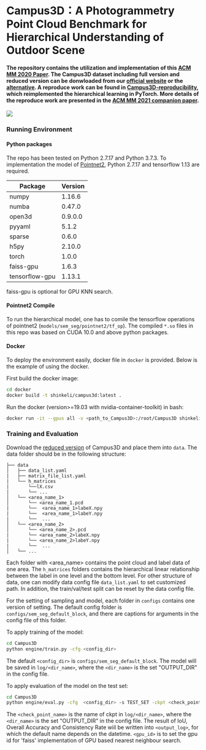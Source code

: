 # Campus3D：A Photogrammetry Point Cloud Benchmark for Hierarchical Understanding of Outdoor Scene
#### The repository contains the utilization and implementation of this [ACM MM 2020 Paper](https://arxiv.org/abs/2008.04968). The Campus3D dataset including full version and reduced version can be donwloaded from our [official website](https://3d.dataset.site) or the [alternative](https://3d.nus.app). A reproduce work can be found in [Campus3D-reproducibility](https://github.com/Yuqing-Liao/reproduce-campus3d), which reimplemented the hierarchical learning in PyTorch. More details of the reproduce work are presented in the [ACM MM 2021 companion paper](https://3d.dataset.site).
![](SixRegion.png)
### Running Environment
#### Python packages
The repo has been tested on Python 2.7.17 and Python 3.7.3.
To implementation the model of [Pointnet2](https://github.com/charlesq34/pointnet2), Python 2.7.17 and tensorflow 1.13 are required. 

|  Package   | Version  |
|  ----  | ----  |
|numpy|1.16.6|
|numba|0.47.0|
|open3d|0.9.0.0|
|pyyaml|5.1.2|
|sparse|0.6.0|
|h5py|2.10.0|
|torch|1.0.0|
|faiss-gpu|1.6.3| 
|tensorflow-gpu|1.13.1|


faiss-gpu is optional for GPU KNN search. 

#### Pointnet2 Compile
To run the hierarchical model, one has to comile the tensorflow operations of pointnet2 (`models/sem_seg/pointnet2/tf_op`).
The compiled `*.so` files in this repo was based on CUDA 10.0 and above python packages.

#### Docker

To deploy the environment easily, docker file in `docker` is provided. Below is the example of using the docker. 

First build the docker image:
```bash
cd docker
docker build -t shinkeli/campus3d:latest .
```
Run the docker (version>=19.03 with nvidia-container-toolkit) in bash:
```bash
docker run -it --gpus all -v <path_to_Campus3D>:/root/Campus3D shinkeli/campus3d:latest /bin/bash
```

### Training and Evaluation 
Download the [reduced version](https://3d.dataset.site) of Campus3D and place them into `data`. The data folder should be in the following structure:
```
├── data
│   ├── data_list.yaml
|   ├── matrix_file_list.yaml
|   └── h_matrices
|       └──lX.csv
|       └── ...
│   └── <area_name_1>
│       └── <area_name_1.pcd
|       └──  <area_name_1>labeX.npy
|       └──  <area_name_1>labeY.npy
|       └──  ...
│   └── <area_name_2>
│       └── <area_name_2>.pcd
|       └── <area_name_2>labeX.npy
|       └── <area_name_2>labeY.npy
|       └──  ...
│   └── ...
```
Each folder with <area_name> contains the point cloud and label data of one area. The `h_matrices` folders contains the hierarchical linear relationship between the label in one level and the bottom level. For other structure of data, one can modify data config file `data_list.yaml` to set customized path. In addition, the train/val/test split can be reset by the data config file.

For the setting of sampling and model, each folder in `configs` contains one version of setting. The default config folder is `configs/sem_seg_default_block`, and there are captions for arguments in the config file of this folder.

To apply training of the model:
```bash
cd Campus3D
python engine/train.py -cfg <config_dir>
```
The default `<config_dir>` is `configs/sem_seg_default_block`. The model will be saved in `log/<dir_name>`, where the `<dir_name>` is the set "OUTPUT_DIR" in the config file.


To apply evaluation of the model on the test set:
```bash
cd Campus3D
python engine/eval.py -cfg  <config_dir> -s TEST_SET -ckpt <check_point_name> -o <output_log> -gpu <gpu_id>
```
The `<check_point_name>` is the name of ckpt in `log/<dir_name>`, where the `<dir_name>` is the set "OUTPUT_DIR" in the config file. The result of IoU, Overall Accuracy and Consistency Rate wiil be written into `<output_log>`, for which the default name depends on the datetime. `<gpu_id>` is to set the gpu id for 'faiss' implementation of GPU based nearest neighbour search.
